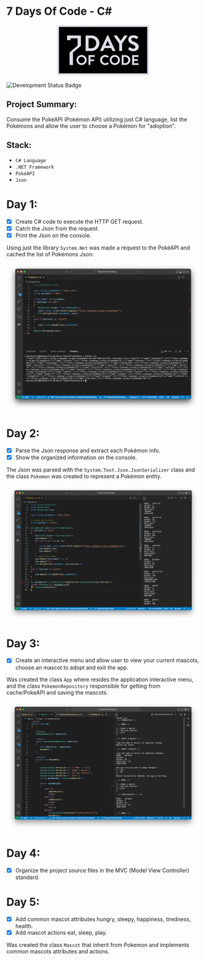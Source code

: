 # 7 Days Of Code - C#

<p align='center'><img src='assets/logo.svg' width=240 alt='logo'/></p>

![Development Status Badge](https://img.shields.io/badge/Status-Under%20Development-orange)

## Project Summary:
Consume the PokéAPI (Pokémon API) utilizing just C# language, list the Pokémons and allow the user to choose a Pokémon for "adoption".


## Stack:
- `C# Language`
- `.NET Framework`
- `PokéAPI`
- `Json`

# Day 1:
- [X] Create C# code to execute the HTTP GET request.
- [X] Catch the Json from the request.
- [X] Print the Json on the console.

Using just the library `System.Net` was made a request to the PokéAPI and cached the list of Pokémons Json:

<p align='center'><img src='assets/print-dia1.png' alt='print dia 1'/></p>

# Day 2:
- [X] Parse the Json response and extract each Pokémon info.
- [X] Show the organized information on the console.

The Json was parsed with the `System.Text.Json.JsonSerializer` class and the class `Pokemon` was created to represent a Pokémon entity.

<p align='center'><img src='assets/print-dia2.png' alt='print dia 2'/></p>

# Day 3:
- [X] Create an interactive menu and allow user to view your current mascots, choose an mascot to adopt and exit the app.

Was created the class `App` where resides the application interactive menu, and the class `PokemonRepository` responsible for getting from cache/PokeAPI and saving the mascots.

<p align='center'><img src='assets/print-dia3.png' alt='print dia 2'/></p>

# Day 4:
- [X] Organize the project source files in the MVC (Model View Controller) standard.

# Day 5:
- [X] Add common mascot attributes hungry, sleepy, happiness, tiredness, health.
- [X] Add mascot actions eat, sleep, play.

Was created the class `Mascot` that inherit from Pokemon and implements common mascots attributes and actions.